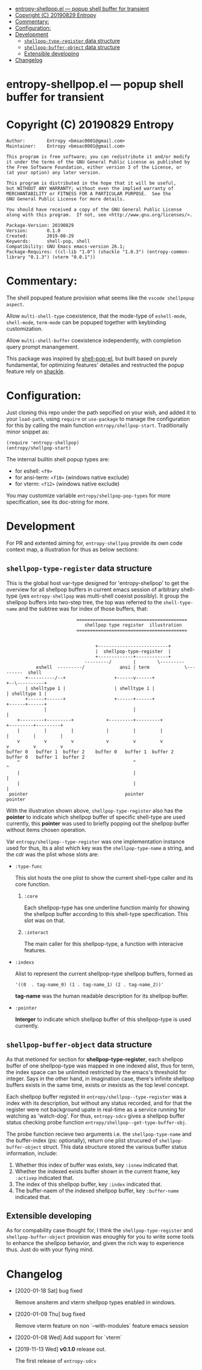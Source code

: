 
- [entropy-shellpop.el &#x2014; popup shell buffer for transient](#org62148f5)
- [Copyright (C) 20190829  Entropy](#org2f28b0c)
- [Commentary:](#orgbbf7487)
- [Configuration:](#org7bfac72)
- [Development](#orgf62cdbf)
  - [`shellpop-type-register` data structure](#org5e88844)
  - [`shellpop-buffer-object` data structure](#org712c318)
  - [Extensible developing](#org92cdb41)
- [Changelog](#orge77f562)

<a id="org62148f5"></a>

# entropy-shellpop.el &#x2014; popup shell buffer for transient


<a id="org2f28b0c"></a>

# Copyright (C) 20190829  Entropy

    Author:        Entropy <bmsac0001@gmail.com>
    Maintainer:    Entropy <bmsac0001@gmail.com>
    
    This program is free software; you can redistribute it and/or modify
    it under the terms of the GNU General Public License as published by
    the Free Software Foundation, either version 3 of the License, or
    (at your option) any later version.
    
    This program is distributed in the hope that it will be useful,
    but WITHOUT ANY WARRANTY; without even the implied warranty of
    MERCHANTABILITY or FITNESS FOR A PARTICULAR PURPOSE.  See the
    GNU General Public License for more details.
    
    You should have received a copy of the GNU General Public License
    along with this program.  If not, see <http://www.gnu.org/licenses/>.
    
    Package-Version: 20190829
    Version:       0.1.0
    Created:       2019-08-29
    Keywords:      shell-pop, shell
    Compatibility: GNU Emacs emacs-version 26.1;
    Package-Requires: ((cl-lib "1.0") (shackle "1.0.3") (entropy-common-library "0.1.3") (vterm "0.0.1"))


<a id="orgbbf7487"></a>

# Commentary:

The shell popuped feature provision what seems like the `vscode shellpopup aspect`.

Allow `multi-shell-type` coexistence, that the mode-type of `eshell-mode`, `shell-mode`, `term-mode` can be popuped together with keybinding customization.

Allow `multi-shell-buffer` coexistence independently, with completion query prompt manangement.

This package was inspired by [shell-pop-el](http://github.com/kyagi/shell-pop-el), but built based on purely fundamental, for optimizing features' detailes and restructed the popup feature rely on [shackle](https://github.com/wasamasa/shackle).


<a id="org7bfac72"></a>

# Configuration:

Just cloning this repo under the path sepcified on your wish, and added it to your `load-path`, using `require` or `use-package` to manage the configuration for this by calling the main function `entropy/shellpop-start`. Traditionally minor snippet as:

```elisp
(require 'entropy-shellpop)
(entropy/shellpop-start)
```

The internal builtin shell popup types are:

-   for eshell: `<f9>`
-   for ansi-term: `<f10>` (windows native exclude)
-   for vterm: `<f12>` (windows native exclude)

You may customize variable `entropy/shellpop-pop-types` for more specification, see its doc-string for more.


<a id="orgf62cdbf"></a>

# Development

For PR and extented aiming for, `entropy-shellpop` provide its own code context map, a illustration for thus as below sections:


<a id="org5e88844"></a>

## `shellpop-type-register` data structure

This is the global host var-type designed for 'entropy-shellpop' to get the overview for all shellpop buffers in current emacs session of arbitrary shell-type (yes `entropy-shellpop` was multi-shell coexist possibly). It group the shellpop buffers into two-step tree, the top was referred to the `shell-type-name` and the subtree was for index of those buffers, that:

                              =========================================
                                 shellpop type register  illustration
                              =========================================
    
    
                                     +--------------------------+
                                     |  shellpop-type-register  |
                                     +-------------+------------+
                                 ---------/        |        \---------
               eshell  ---------/             ansi | term             \---------  shell
           +----------/--+                  +------v------+                  +--\----------+
           | shelltype 1 |                  | shelltype 1 |                  | shelltype 1 |
           +------+------+                  +------+------+                  +------+------+
                  |                                |                                |
        +---------+---------+            +---------+---------+            +---------+---------+
        |         |         |            |         |         |            |         |         |
        v         v         v            v         v         v            v         v         v
    buffer 0   buffer 1  buffer 2    buffer 0   buffer 1  buffer 2    buffer 0   buffer 1  buffer 2
        ^                                          ^                                          ^
        |                                          |                                          |
        |                                          |                                          |
     pointer                                    pointer                                    pointer

With the illustration shown above, `shellpop-type-register` also has the **pointer** to indicate which shellpop buffer of specific shell-type are used currently, this **pointer** was used to briefly popping out the shellpop buffer without items chosen operation.

Var `entropy/shellpop--type-register` was one implementation instance used for thus, its a alist which key was the `shellpop-type-name` a string, and the cdr was the plist whose slots are:

-   `:type-func`
    
    This slot hosts the one plist to show the current shell-type caller and its core function.
    
    1.  `:core`
        
        Each shellpop-type has one underline function mainly for showing the shellpop buffer according to this shell-type specification. This slot was on that.
    
    2.  `:interact`
        
        The main caller for this shellpop-type, a function with interacive features.

-   `:indexs`
    
    Alist to represent the current shellpop-type shellpop buffers, formed as
    
        '((0  . tag-name_0) (1 . tag-name_1) (2 . tag-name_2))'
    
    **tag-name** was the human readable description for its shellpop buffer.

-   `:pointer`
    
    **Interger** to indicate which shellpop buffer of this shellpop-type is used currently.


<a id="org712c318"></a>

## `shellpop-buffer-object` data structure

As that metioned for section for **shellpop-type-register**, each shellpop buffer of one shellpop-type was mapped in one indexed alist, thus for term, the index space can be unlimited restricted by the emacs's threshold for integer. Says in the other hand, in imagination case, there's infinite shellpop buffers exists in the same time, exists or inexists as the top level concept.

Each shellpop buffer registed in `entropy/shellpop--type-register` was a index with its description, but without any status recorded, and for that the register were not background upate in real-time as a service running for watching as 'watch-dog'. For thus, `entropy-sdcv` gives a shellpop buffer status checking probe function `entropy/shellpop--get-type-buffer-obj`.

The probe function recieve two arguments i.e. the `shellpop-type-name` and the buffer-index (ps: optionally), return one plist strucured of `shellpop-buffer-object` struct. This data structure stored the various buffer status information, include:

1.  Whether this index of buffer was exists, key `:isnew` indicated that.
2.  Whether the indexed exists buffer shown in the current frame, key `:activep` indicated that.
3.  The index of this shellpop buffer, key `:index` indicated that.
4.  The buffer-naem of the indexed shellpop buffer, key `:buffer-name` indicated that.


<a id="org92cdb41"></a>

## Extensible developing

As for compability case thought for, I think the `shellpop-type-register` and `shellpop-buffer-object` provision was enoughly for you to write some tools to enhance the shellpop behavior, and given the rich way to experience thus. Just do with your flying mind.


<a id="orge77f562"></a>

# Changelog

-   <span class="timestamp-wrapper"><span class="timestamp">[2020-01-18 Sat] </span></span> bug fixed
    
    Remove ansiterm and vterm shellpop types enabled in windows.

-   <span class="timestamp-wrapper"><span class="timestamp">[2020-01-09 Thu] </span></span> bug fixed
    
    Remove vterm feature on non \`&#x2013;with-modules\` feature emacs session

-   <span class="timestamp-wrapper"><span class="timestamp">[2020-01-08 Wed] </span></span> Add support for \`vterm\`

-   <span class="timestamp-wrapper"><span class="timestamp">[2019-11-13 Wed] </span></span> **v0.1.0** release out.
    
    The first release of `entropy-sdcv`


<a id="org3f592b6"></a>

